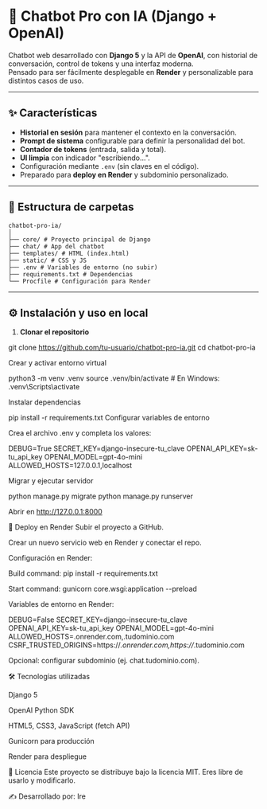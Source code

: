 # 🤖 Chatbot Pro con IA (Django + OpenAI)

Chatbot web desarrollado con **Django 5** y la API de **OpenAI**, con historial de conversación, control de tokens y una interfaz moderna.  
Pensado para ser fácilmente desplegable en **Render** y personalizable para distintos casos de uso.

---

## ✨ Características

- **Historial en sesión** para mantener el contexto en la conversación.
- **Prompt de sistema** configurable para definir la personalidad del bot.
- **Contador de tokens** (entrada, salida y total).
- **UI limpia** con indicador "escribiendo...".
- Configuración mediante `.env` (sin claves en el código).
- Preparado para **deploy en Render** y subdominio personalizado.

---

## 📂 Estructura de carpetas
```
chatbot-pro-ia/
│
├── core/ # Proyecto principal de Django
├── chat/ # App del chatbot
├── templates/ # HTML (index.html)
├── static/ # CSS y JS
├── .env # Variables de entorno (no subir)
├── requirements.txt # Dependencias
└── Procfile # Configuración para Render
```

---

## ⚙️ Instalación y uso en local

1. **Clonar el repositorio**

git clone https://github.com/tu-usuario/chatbot-pro-ia.git
cd chatbot-pro-ia

Crear y activar entorno virtual

python3 -m venv .venv
source .venv/bin/activate  # En Windows: .venv\Scripts\activate

Instalar dependencias

pip install -r requirements.txt
Configurar variables de entorno

Crea el archivo .env y completa los valores:

DEBUG=True
SECRET_KEY=django-insecure-tu_clave
OPENAI_API_KEY=sk-tu_api_key
OPENAI_MODEL=gpt-4o-mini
ALLOWED_HOSTS=127.0.0.1,localhost

Migrar y ejecutar servidor

python manage.py migrate
python manage.py runserver

Abrir en http://127.0.0.1:8000

🚀 Deploy en Render
Subir el proyecto a GitHub.

Crear un nuevo servicio web en Render y conectar el repo.

Configuración en Render:

Build command: pip install -r requirements.txt

Start command: gunicorn core.wsgi:application --preload

Variables de entorno en Render:

DEBUG=False
SECRET_KEY=django-insecure-tu_clave
OPENAI_API_KEY=sk-tu_api_key
OPENAI_MODEL=gpt-4o-mini
ALLOWED_HOSTS=.onrender.com,.tudominio.com
CSRF_TRUSTED_ORIGINS=https://*.onrender.com,https://*.tudominio.com

Opcional: configurar subdominio (ej. chat.tudominio.com).

🛠 Tecnologías utilizadas

Django 5

OpenAI Python SDK

HTML5, CSS3, JavaScript (fetch API)

Gunicorn para producción

Render para despliegue

📄 Licencia
Este proyecto se distribuye bajo la licencia MIT. Eres libre de usarlo y modificarlo.

✍️ Desarrollado por: Ire
